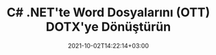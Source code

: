---
############################# Static ############################
layout: "autogen-gist"
date: 2021-10-02T14:22:14+03:00
draft: false
path: "tr/total/net/conversion/ott-to-dotx/"
other_out_formats: "PDF DOC DOCX DOCM DOT DOTX DOTM TXT RTF HTML HTM MHTML MHT XLS XLSX XLSM XLSB XLT XLTX XLTM XLAM CSV TSV DIF SXC FODS PPT PPTX PPS PPSX PPSM POT POTX PPTM POTM ODT OTT OTP ODP ODS EMZ WMZ SVG SVGZ XPS TEX DCM WMF EMF BMP PNG GIF JPEG TIFF ICO WEBP JP2 TGA PSB PSD EPUB MD FODP JPG"
ad_headline: "OTT'yi DOTX'ye dönüştür | .NET"
ad_description: ".NET uygulamalarınız için En Doğru OTT'den DOTX'ye belge Dönüştürme çözümü."

############################# Head ############################
head_title: "C# ASP.NET'te OTT'yi DOTX'ye Dönüştür | .NET Word Belgesi Dönüştürme"
head_description: ".NET Kelime işlem belgeleri dönüştürme API'si. .NET (C#, VB.NET, ASP.NET ve .NET Core) uygulamalarında OTT'yi DOTX'ye ve 100'den fazla başka görüntü ve dosya biçimine dönüştürün. Dönüştürülen DOTX belgesini HTML görüntüleyici olarak görüntüleyin."

############################# Header ############################
title: "C# .NET'te Word Dosyalarını (OTT) DOTX'ye Dönüştürün"
description: "Sonuç belge görünümünü özelleştirmenize olanak tanıyan esnek belge dönüştürme özelliklerini kullanarak C# VB.NET ve ASP.NET uygulamalarında OTT'yi (Word dosyalarını) programlı olarak DOTX'ye dönüştürün. Tüm popüler Word işleme belge biçimlerini Excel elektronik tablolarına, PowerPoint sunumlarına, PDF, Photoshop, eKitap, web ve görüntü dosyası biçimlerine dönüştürün. Yerel .NET dönüştürme API'si, tüm belgeyi dönüştürmek veya seçici sayfa numaralarına veya sayfa aralıklarına dayalı olarak kaynak belge dosyasının belirli sayfalarını seçmek ve kolayca desteklenen bir belge biçimine dönüştürmek için birden çok belge dönüştürme seçeneği sunar."

############################# SubMenu ############################
submenu:
    enable: false

############################# Content ############################
content:
    enable: true
    block:
    - title_left: "C# .NET'te OTT'yi DOTX'ye Dönüştürme"
      content_left: |
          .NET'te OTT'den DOTX'ye dönüştürme için bu basit adımları izleyin. Dönüştürülen DOTX belgesini olduğu gibi görüntüleyin veya herhangi bir harici yazılım kullanmadan HTML olarak oluşturun ve görüntüleyin.

          -   OTT belgesini dönüştürmek için **Converter** nesnesi oluşturun
          -   DOTX formatı için dönüştürme seçeneklerini ayarlayın
          -   DOTX'ye dönüştürmek için **Converter** sınıfı örneğinin **Convert** yöntemini çağırın
          -   HTML görüntüleyici için seçenekleri ayarlayın
          -   Dönüştürülen DOTX'yi HTML olarak görüntülemek için **Viewer** nesnesi oluşturun
          
      title_right: "İndirmeler ve Kurulum Talimatları"
      content_right: |
          Kelime dosyası biçimlerini çok çeşitli görüntü ve belge türlerine dönüştürmek için `GroupDocs.Conversion` ve `GroupDocs.Viewer` ad alanlarına ihtiyacınız var. PDF, Microsoft Office (Word, Excel, PowerPoint, Project, Outlook), OpenDocument, HTML ve CAD diyagramlarını içerir. Conholdate.Total tarafından sunulan diğer [Office belgeleri için .NET API'lerini](https://products.conholdate.com/total/net/) keşfedin.
          
          İlgili derleme dosyalarını [İndirilenler](https://downloads.conholdate.com/total/net) adresinden alın veya tüm paketi [Nuget](https://www.nuget.org/packages/Conholdate.Total) adresinden alın/) doğrudan çalışma alanınıza `.NET için Conholdate.Total` eklemek için.
          
      gisthash: "4f311c07ae9ee691b8afb7960aa6c806"
      gistfile: "word-to-pdf-conversion.cs"

    - title_left: "C# ile DOTX'ye Metin veya Görüntü Filigranı Ekleme"
      content_left: |
          Belgeleri (OTT'den DOTX'ye) tam olarak orijinal dosya gibi doğru bir şekilde dönüştürün ve C# .NET kullanarak dönüştürülen belge sayfalarına metin veya görüntü filigranları uygulayın.

          -   OTT belgesini dönüştürmek için **Converter** nesnesi oluşturun
          -   **WatermarkOptions** sınıfının yeni bir örneğini oluşturun
          -   Filigran özelliklerini belirtin (renk, genişlik, metin, resim vb.)
          -   Uygun **ConvertOptions** sınıfını örnekleyin
          -   **ConvertOptions** örneğinin **Watermark** özelliğini ayarlayın
          -   DOTX'ye dönüştürmek için **Converter** sınıfı örneğinin **Convert** yöntemini çağırın
        
      title_right: "Kaynak Belge Bilgi Çıkarımı"
      content_right: |
          Belge bilgilerini çıkarma özelliği, yalnızca kaynak belge dosyası hakkında temel bilgilerin alınmasını sağlamakla kalmaz, aynı zamanda bir Microsoft Project dosyasının proje başlangıç ​​ve bitiş tarihleri, bir PDF belgesindeki herhangi bir yazdırma kısıtlaması gibi bazı değerli dosya formatına özgü bilgilerin çıkarılmasını da destekler. Outlook veri dosyasında vb. bulunan klasörlerin listesi.

          Windows Azure, Mono ve Xamarin gibi platformları kullanırken Windows, Linux veya macOS gibi farklı işletim sistemlerinde popüler belge dosya formatlarını dönüştürün.
          
      gisthash: "a15affe15284876ce010a315a09da1f0"
      gistfile: "convert-word-to-pdf-and-add-text-watermark-to-converted-pdf.cs"

    - title_left: "Parola Korumalı Word'ü PDF'ye Dönüştür"
      content_left: |
          .NET API'leri için Conholdate.Total ile .NET'te parola korumalı belge dönüştürme işlemi artık daha kolay. Sadece birkaç satır C# kodu ekleyin ve herhangi bir harici yazılım kullanmadan parola korumalı bir Microsoft Word belgesini tam olarak bir PDF dosyasına dönüştürün.

          -   **LoadOptions**'ı tanımlayın ve belgeye özel yükleme seçeneklerinden şifre belirleyin
          -   Word belgesini dönüştürmek için **Converter** nesnesi oluşturun
          -   **PdfConvertOptions** sınıfını örnekleyin
          -   PDF'ye dönüştürmek için **Converter** sınıfı örneğinin **Convert** yöntemini çağırın
          
      title_right: "Uzakta Bulunan Belgeleri Yükleyin ve Dönüştürün"
      content_right: |
          .NET için Conholdate.Total'ı kullanma – geliştiriciler, Amazon S3, Microsoft Azure Blob, FTP, yerel disk, akış veya basit bir URL gibi çeşitli uzak konumlardan ve bulut belge depolama kaynaklarından belgeleri yükleyebilir ve dönüştürebilir. Sadece uzaktan bulunan belge akışını elde etmek için yöntemi belirtmeniz ve ardından bunu bir kurucu olarak Converter sınıfına aktarmanız yeterlidir.
          
          .NET için Conholdate.Total API'leri, Windows Forms, ASP.NET, WPF, WCF veya .NET Framework 2.0 veya sonraki sürümlerine dayalı her tür uygulama için yereldir.
          
      gisthash: "3b7541492166a47d49ca85c55b531055"
      gistfile: "convert-password-protected-word-to-pdf.cs"

############################# About Formats ############################
about_formats:
    enable: false
############################# More Formats ############################
more_formats:
    enable: true
    auto: false
    other_out_formats: PDF DOC DOCX DOCM DOT DOTX DOTM TXT RTF HTML HTM MHTML MHT XLS XLSX XLSM XLSB XLT XLTX XLTM XLAM CSV TSV DIF SXC FODS PPT PPTX PPS PPSX PPSM POT POTX PPTM POTM ODT OTT OTP ODP ODS EMZ WMZ SVG SVGZ XPS TEX DCM WMF EMF BMP PNG GIF JPEG TIFF ICO WEBP JP2 TGA PSB PSD EPUB MD FODP JPG
############################# Back to top ###############################
back_to_top:
  enable: true
---